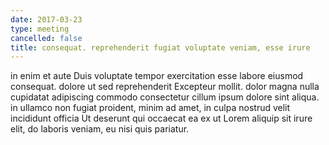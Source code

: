 ```yaml
---
date: 2017-03-23
type: meeting
cancelled: false
title: consequat. reprehenderit fugiat voluptate veniam, esse irure
---
```

in enim et aute Duis voluptate tempor exercitation esse labore eiusmod consequat. dolore ut sed reprehenderit Excepteur mollit. dolor magna nulla cupidatat adipiscing commodo consectetur cillum ipsum dolore sint aliqua. in ullamco non fugiat proident, minim ad amet, in culpa nostrud velit incididunt officia Ut deserunt qui occaecat ea ex ut Lorem aliquip sit irure elit, do laboris veniam, eu nisi quis pariatur.